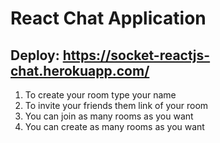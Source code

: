 # React Chat Application
## Deploy: https://socket-reactjs-chat.herokuapp.com/

1. To create your room type your name
2. To invite your friends them link of your room
3. You can join as many rooms as you want
4. You can create as many rooms as you want
